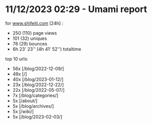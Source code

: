 # 11/12/2023 02:29 - Umami report
for www.shifeiti.com [24h] :

 - 250 (110) page views
 - 101 (32) uniques
 - 78 (29) bounces
 - 6h 23' 23'' (4h 41' 52'') totaltime


top 10 urls:
 - 56x [/blog/2022-12-09/]
 - 49x [/]
 - 40x [/blog/2023-01-12/]
 - 23x [/blog/2022-12-22/]
 - 22x [/blog/2022-05-07/]
 - 7x [/blog/categories/]
 - 5x [/about/]
 - 5x [/blog/archives/]
 - 5x [/wiki/]
 - 5x [/blog/2023-02-03/]


